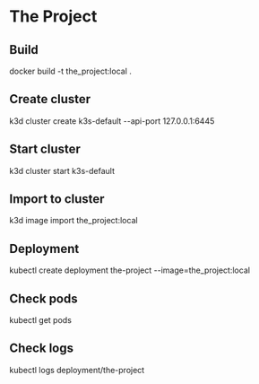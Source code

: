 # The Project

## Build

docker build -t the_project:local .

## Create cluster

k3d cluster create k3s-default --api-port 127.0.0.1:6445

## Start cluster

k3d cluster start k3s-default

## Import to cluster

k3d image import the_project:local

## Deployment

kubectl create deployment the-project --image=the_project:local

## Check pods

kubectl get pods

## Check logs

kubectl logs deployment/the-project
